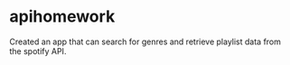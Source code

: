 # apihomework

Created an app that can search for genres and retrieve playlist data from the spotify API.

